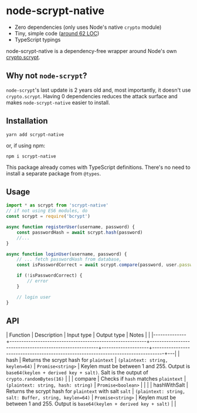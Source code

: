 # node-scrypt-native

- Zero dependencies (only uses Node's native `crypto` module)
- Tiny, simple code ([around 62 LOC](./src/index.ts))
- TypeScript typings

node-scrypt-native is a dependency-free wrapper around Node's own [crypto.scrypt](https://nodejs.org/api/crypto.html#crypto_crypto_scrypt_password_salt_keylen_options_callback).

## Why not `node-scrypt`?

`node-scrypt`'s last update is 2 years old and, most importantly, it doesn't use `crypto.scrypt`. Having 0 dependencies reduces the attack surface and makes `node-scrypt-native` easier to install.

## Installation

    yarn add scrypt-native

or, if using npm:

    npm i scrypt-native

This package already comes with TypeScript definitions. There's no need to install a separate package from `@types`.

## Usage

```typescript
import * as scrypt from 'scrypt-native'
// if not using ES6 modules, do
const scrypt = require('bcrypt')

async function registerUser(username, password) {
	const passwordHash = await scrypt.hash(password)
	//...
}

async function loginUser(username, password) {
	// ... fetch passwordHash from database,
	const isPasswordCorrect = await scrypt.compare(password, user.passwordHash)

	if (!isPasswordCorrect) {
		// error
	}

	// login user
}
```

## API

| Function     | Description                                              | Input type                                             | Output type        | Notes                                                                             |   |
|--------------+----------------------------------------------------------+--------------------------------------------------------+--------------------+-----------------------------------------------------------------------------------+---|
| hash         | Returns the scrypt hash for `plaintext`                  | `(plaintext: string, keylen=64)`                       | `Promise<string>`  | Keylen must be between 1 and 255. Output is `base64(keylen + derived key + salt)`. Salt is the output of `crypto.randomBytes(16)` |   |
| compare      | Checks if `hash` matches `plaintext`                     | `(plaintext: string, hash: string)`                    | `Promise<boolean>` |                                                                                   |   |
| hashWithSalt | Returns the scrypt hash for `plaintext` with salt `salt` | `(plaintext: string, salt: Buffer, string, keylen=64)` | `Promise<string>`  | Keylen must be between 1 and 255. Output is `base64(keylen + derived key + salt)` |   |
